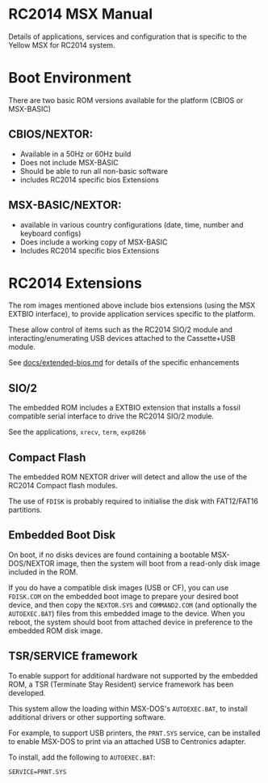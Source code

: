 
# RC2014 MSX Manual

Details of applications, services and configuration that is specific to the Yellow MSX for RC2014 system.

# Boot Environment

There are two basic ROM versions available for the platform (CBIOS or MSX-BASIC)

## CBIOS/NEXTOR:

* Available in a 50Hz or 60Hz build
* Does not include MSX-BASIC
* Should be able to run all non-basic software
* includes RC2014 specific bios Extensions

## MSX-BASIC/NEXTOR:
* available in various country configurations (date, time, number and keyboard configs)
* Does include a working copy of MSX-BASIC
* Includes RC2014 specific bios Extensions

# RC2014 Extensions

The rom images mentioned above include bios extensions (using the MSX EXTBIO interface), to
provide application services specific to the platform.

These allow control of items such as the RC2014 SIO/2 module
and interacting/enumerating USB devices attached to the Cassette+USB module.

See [docs/extended-bios.md](docs/extended-bios.md) for details of the specific enhancements

## SIO/2

The embedded ROM includes a EXTBIO extension that installs a fossil compatible serial interface to drive the RC2014 SIO/2 module.

See the applications, `xrecv`, `term`, `exp8266`

## Compact Flash

The embedded ROM NEXTOR driver will detect and allow the use of the RC2014 Compact flash modules.

The use of `FDISK` is probably required to initialise the disk with FAT12/FAT16 partitions.

## Embedded Boot Disk

On boot, if no disks devices are found containing a bootable MSX-DOS/NEXTOR image, then the system
will boot from a read-only disk image included in the ROM.

If you do have a compatible disk images (USB or CF), you can use `FDISK.COM` on the embedded boot image to prepare your desired boot device, and then copy the `NEXTOR.SYS` and `COMMAND2.COM` (and optionally the `AUTOEXEC.BAT`) files
from this embedded image to the device.  When you reboot, the system should boot from attached device in preference to the embedded ROM disk image.

## TSR/SERVICE framework

To enable support for additional hardware not supported by the embedded ROM, a TSR (Terminate Stay Resident) service
framework has been developed.

This system allow the loading within MSX-DOS's `AUTOEXEC.BAT`, to install additional drivers or other
supporting software.

For example, to support USB printers, the `PRNT.SYS` service, can be installed to enable MSX-DOS to print via
an attached USB to Centronics adapter.

To install,  add the following to `AUTOEXEC.BAT`:

```
SERVICE=PRNT.SYS
```

